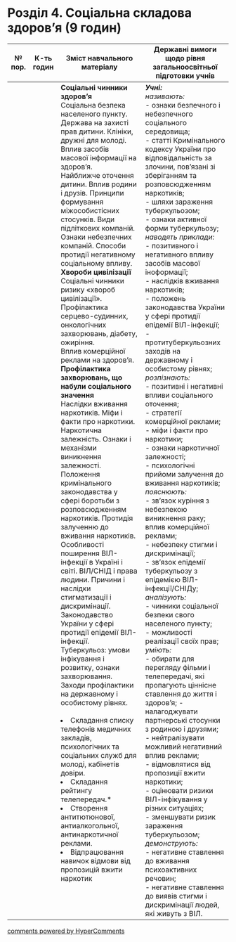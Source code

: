 <div id="hypercomments_widget" class="js-hypercomments-widget invisible"></div>

# Розділ 4. Соціальна складова здоров’я (9 годин)

<table>
  <tr>
    <td width="10%" align="center"><b>№ пор.</b></td>
    <td width="10%" align="center"><b>К-ть годин</b></td>
    <td width="40%" align="center"><b>Зміст навчального матеріалу</b></td>
    <td width="40%" align="center"><b>Державні вимоги щодо рівня загальноосвітньої підготовки учнів</b></td>
  </tr>
<tbody>
  <tr>
<td width="10%" style="vertical-align:top !important;"></td>
<td width="10%" style="vertical-align:top !important;"></td>
    <td width="40%" style="vertical-align:top !important;">
<b>Соціальні чинники здоров’я </b><br>
Соціальна безпека населеного пункту. Держава на захисті прав дитини. Клініки, дружні для молоді. Вплив засобів масової інформації на здоров’я.<br>
Найближче оточення дитини. Вплив родини і друзів. Принципи формування міжособистісних стосунків. Види підліткових компаній. Ознаки небезпечних компаній. Способи протидії негативному соціальному впливу.<br>
<b>Хвороби цивілізації</b><br>
Соціальні чинники ризику «хвороб цивілізації». Профілактика серцево-судинних, онкологічних захворювань, діабету, ожиріння.<br>
Вплив комерційної реклами на здоров’я.<br>
<b>Профілактика захворювань, що набули соціального значення</b><br>
Наслідки вживання наркотиків. Міфи і факти про наркотики.<br>
Наркотична залежність. Ознаки і механізми виникнення залежності. Положення кримінального законодавства у сфері боротьби з розповсюдженням наркотиків. Протидія залученню до вживання наркотиків.<br>
Особливості поширення ВІЛ-інфекції в Україні і світі. ВІЛ/СНІД і права людини. Причини і наслідки стигматизації і дискримінації. Законодавство України у сфері протидії епідемії ВІЛ-інфекції.<br>
Туберкульоз: умови інфікування і розвитку, ознаки захворювання.   Заходи профілактики на державному і особистому рівнях.<br>
<br>
<li>Складання  списку телефонів медичних закладів, психологічних та соціальних служб для молоді, кабінетів довіри.</li>
<li>Складання рейтингу телепередач.*</li>
<li>Створення антитютюнової, антиалкогольної, антинаркотичної реклами.</li>
<li>Відпрацювання навичок відмови від пропозицій вжити наркотик</li>
</td>
    <td width="40%" style="vertical-align:top !important;">
<i><b>Учні:</b></i><br>
<i>називають:</i> <br>
- ознаки безпечного і небезпечного соціального середовища;   <br>
- статті Кримінального кодексу України про відповідальність за злочини, пов’язані зі зберіганням та розповсюдженням наркотиків; <br>
- шляхи зараження туберкульозом; <br>
- ознаки  активної форми туберкульозу;<br>
<i>наводять приклади: </i><br>
- позитивного і негативного впливу засобів масової іноформації; <br>
- наслідків вживання наркотиків; <br>
- положень законодавства України у сфері протидії епідемії ВІЛ-інфекції; <br>
- протитуберкульозних заходів на державному і особистому рівнях;<br>
<i>розпізнають:</i> <br>
- позитивні і негативні впливи соціального оточення;   <br>
- стратегії  комерційної реклами; <br>
- міфи і факти про наркотики; <br>
- ознаки наркотичної залежності;<br>
 - психологічні прийоми залучення до вживання наркотиків; <br>
<i>пояснюють:  </i><br>
- зв’язок куріння з небезпекою виникнення раку; вплив комерційної реклами; <br>
- небезпеку стигми і дискримінації; <br>
- зв’язок  епідемії туберкульозу  з епідемією ВІЛ-інфекції/СНІДу;<br>
<i>аналізують: </i><br>
- чинники соціальної безпеки свого населеного пункту;<br> 
- можливості реалізації своїх прав;  <br>
<i>уміють: </i><br>
- обирати для перегляду фільми і телепередачі, які пропагують  ціннісне ставлення до життя і здоров’я; - налагоджувати партнерські стосунки з родиною і друзями; <br>
- нейтралізувати можливий негативний вплив реклами; <br>
- відмовлятися від пропозиції вжити наркотики; <br>
- оцінювати ризики ВІЛ-інфікування у різних ситуаціях; <br>
- зменшувати ризик зараження туберкульозом;<br>
<i>демонструють: </i> <br>
- негативне ставлення до вживання психоактивних речовин; <br>
 - негативне ставлення до виявів стигми і дискримінації людей, які живуть з ВІЛ.</td>
  </tr>
</tbody>
</table>

<div class="js-hypercomments-container">
<a href="http://hypercomments.com" class="hc-link" title="comments widget">comments powered by HyperComments</a>
</div>